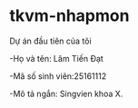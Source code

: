 # tkvm-nhapmon

Dự án đầu tiên của tôi

-Họ và tên: Lâm Tiến Đạt

-Mã số sinh viên:25161112

-Mô tả ngắn: Singvien khoa X.

